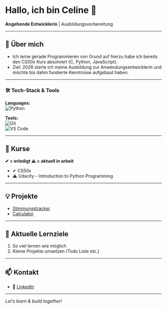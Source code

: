 # Hallo, ich bin Celine 👋
**Angehende Entwicklerin** | Ausbildungsvorbereitung

---

## 🚀 Über mich
- Ich lerne gerade Programmieren von Grund auf hierzu habe ich bereits den CS50x Kurs absolviert (C, Python, JavaScript).  
- Ziel: 2026 starte ich meine Ausbildung zur Anwendungsentwicklerin und möchte bis dahin fundierte Kenntnisse aufgebaut haben.  

---

### 🛠 Tech-Stack & Tools
**Languages:**  
![Python](https://img.shields.io/badge/Python-3776AB?logo=python&logoColor=white)  

**Tools:**  
![Git](https://img.shields.io/badge/Git-F05032?logo=git&logoColor=white)  
![VS Code](https://img.shields.io/badge/VSCode-007ACC?logo=visual-studio-code&logoColor=white)  

---

## 📖 Kurse 
**✔ = erledigt ⚠️ = aktuell in arbeit**

- ✔ CS50x
- ⚠️ Udacity - Introduction to Python Programming

---

## 💡 Projekte
- [Stimmungstracker](https://github.com/Keszamol/cs50x-project)
- [Calculator](https://github.com/Keszamol/tkinter_calculator)

---

## 📅 Aktuelle Lernziele
1. So viel lernen wie möglich
2. Kleine Projekte umsetzen (Todo Liste etc.)

---

## 📫 Kontakt 
- 🔗 [LinkedIn](https://www.linkedin.com/in/celine-maloszek)

---

*Let’s learn & build together!*

